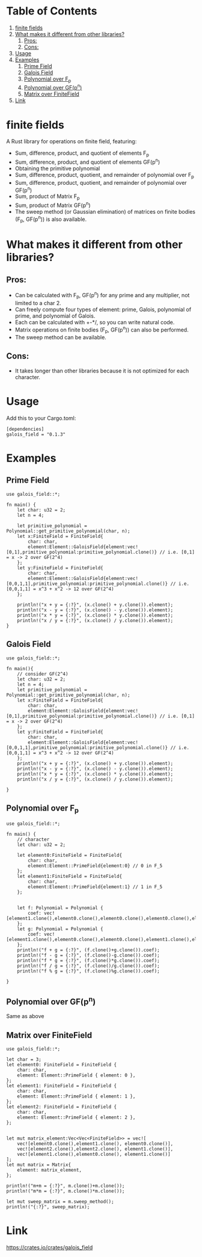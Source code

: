 
# Table of Contents

1.  [finite fields](#orgf01426c)
2.  [What makes it different from other libraries?](#org878e6fd)
    1.  [Pros:](#org4fbab85)
    2.  [Cons:](#org58f27db)
3.  [Usage](#orge654b80)
4.  [Examples](#orgde93be1)
    1.  [Prime Field](#org97fa9e8)
    2.  [Galois Field](#org28f0aa8)
    3.  [Polynomial over F<sub>p</sub>](#org45902fa)
    4.  [Polynomial over GF(p<sup>n</sup>)](#org61c850c)
    5.  [Matrix over FiniteField](#org0b40501)
5.  [Link](#org6c0dad0)


<a id="orgf01426c"></a>

# finite fields

A Rust library for operations on finite field, featuring:

-   Sum, difference, product, and quotient of elements F<sub>p</sub>
-   Sum, difference, product, and quotient of elements GF(p<sup>n</sup>)
-   Obtaining the primitive polynomial
-   Sum, difference, product, quotient, and remainder of polynomial over F<sub>p</sub>
-   Sum, difference, product, quotient, and remainder of polynomial over GF(p<sup>n</sup>)
-   Sum, product of Matrix F<sub>p</sub>
-   Sum, product of Matrix GF(p<sup>n</sup>)
-   The sweep method (or Gaussian elimination) of matrices on finite bodies (F<sub>p</sub>, GF(p<sup>n</sup>)) is also available.


<a id="org878e6fd"></a>

# What makes it different from other libraries?


<a id="org4fbab85"></a>

## Pros:

-   Can be calculated with F<sub>p</sub>, GF(p<sup>n</sup>) for any prime and any multiplier, not limited to a char 2.
-   Can freely compute four types of element: prime, Galois, polynomial of prime, and polynomial of Galois.
-   Each can be calculated with +-\*/, so you can write natural code.
-   Matrix operations on finite bodies (F<sub>p</sub>, GF(p<sup>n</sup>)) can also be performed.
-   The sweep method can be available.


<a id="org58f27db"></a>

## Cons:

-   It takes longer than other libraries because it is not optimized for each character.


<a id="orge654b80"></a>

# Usage

Add this to your Cargo.toml:

    [dependencies]
    galois_field = "0.1.3"


<a id="orgde93be1"></a>

# Examples


<a id="org97fa9e8"></a>

## Prime Field

    use galois_field::*;
    
    fn main() {
    	let char: u32 = 2;
    	let n = 4;
    	
    	let primitive_polynomial = Polynomial::get_primitive_polynomial(char, n);
    	let x:FiniteField = FiniteField{
    		char: char,
    		element:Element::GaloisField{element:vec![0,1],primitive_polynomial:primitive_polynomial.clone()} // i.e. [0,1] = x -> 2 over GF(2^4)
    	};
    	let y:FiniteField = FiniteField{
    		char: char,
    		element:Element::GaloisField{element:vec![0,0,1,1],primitive_polynomial:primitive_polynomial.clone()} // i.e. [0,0,1,1] = x^3 + x^2 -> 12 over GF(2^4)
    	};
    	
    	println!("x + y = {:?}", (x.clone() + y.clone()).element);
    	println!("x - y = {:?}", (x.clone() - y.clone()).element);
    	println!("x * y = {:?}", (x.clone() * y.clone()).element);
    	println!("x / y = {:?}", (x.clone() / y.clone()).element);
    }


<a id="org28f0aa8"></a>

## Galois Field

    use galois_field::*;
    
    fn main(){
    	// consider GF(2^4)
    	let char: u32 = 2;
    	let n = 4;
    	let primitive_polynomial = Polynomial::get_primitive_polynomial(char, n);
    	let x:FiniteField = FiniteField{
     		char: char,
     		element:Element::GaloisField{element:vec![0,1],primitive_polynomial:primitive_polynomial.clone()} // i.e. [0,1] = x -> 2 over GF(2^4)
    	};
    	let y:FiniteField = FiniteField{
     		char: char,
     		element:Element::GaloisField{element:vec![0,0,1,1],primitive_polynomial:primitive_polynomial.clone()} // i.e. [0,0,1,1] = x^3 + x^2 -> 12 over GF(2^4)
    	};
    	println!("x + y = {:?}", (x.clone() + y.clone()).element);
    	println!("x - y = {:?}", (x.clone() - y.clone()).element);
    	println!("x * y = {:?}", (x.clone() * y.clone()).element);
    	println!("x / y = {:?}", (x.clone() / y.clone()).element);
    
    }


<a id="org45902fa"></a>

## Polynomial over F<sub>p</sub>

    use galois_field::*;
    
    fn main() {
    	// character
        let char: u32 = 2;
    
    	let element0:FiniteField = FiniteField{
    		char: char,
    		element:Element::PrimeField{element:0} // 0 in F_5
    	};
    	let element1:FiniteField = FiniteField{
    		char: char,
    		element:Element::PrimeField{element:1} // 1 in F_5
    	};
    
    
    	let f: Polynomial = Polynomial {
            coef: vec![element1.clone(),element0.clone(),element0.clone(),element0.clone(),element1.clone()]
    	};
        let g: Polynomial = Polynomial {
    		coef: vec![element1.clone(),element0.clone(),element0.clone(),element1.clone(),element1.clone()]
        };
        println!("f + g = {:?}", (f.clone()+g.clone()).coef);
    	println!("f - g = {:?}", (f.clone()-g.clone()).coef);
    	println!("f * g = {:?}", (f.clone()*g.clone()).coef);
    	println!("f / g = {:?}", (f.clone()/g.clone()).coef);
    	println!("f % g = {:?}", (f.clone()%g.clone()).coef);
    	
    }


<a id="org61c850c"></a>

## Polynomial over GF(p<sup>n</sup>)

Same as above


<a id="org0b40501"></a>

## Matrix over FiniteField

    use galois_field::*;
    
    let char = 3;
    let element0: FiniteField = FiniteField {
        char: char,
        element: Element::PrimeField { element: 0 },
    };
    let element1: FiniteField = FiniteField {
        char: char,
        element: Element::PrimeField { element: 1 },
    };
    let element2: FiniteField = FiniteField {
        char: char,
        element: Element::PrimeField { element: 2 },
    };
    
    
    let mut matrix_element:Vec<Vec<FiniteField>> = vec![
        vec![element0.clone(),element1.clone(), element0.clone()],
        vec![element2.clone(),element2.clone(), element1.clone()],
        vec![element1.clone(),element0.clone(), element1.clone()]
    ];
    let mut matrix = Matrix{
        element: matrix_element,
    };
    
    println!("m+m = {:?}", m.clone()+m.clone());
    println!("m*m = {:?}", m.clone()*m.clone());
    
    let mut sweep_matrix = m.sweep_method();
    println!("{:?}", sweep_matrix);


<a id="org6c0dad0"></a>

# Link

<https://crates.io/crates/galois_field>

